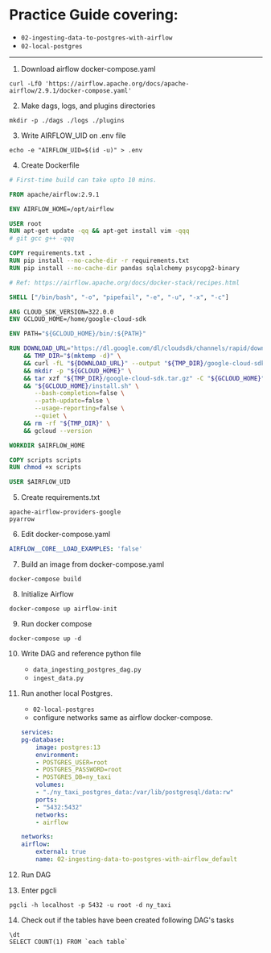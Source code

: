 # Practice Guide covering:
- `02-ingesting-data-to-postgres-with-airflow`
- `02-local-postgres`

---

1. Download airflow docker-compose.yaml

```shell
curl -LfO 'https://airflow.apache.org/docs/apache-airflow/2.9.1/docker-compose.yaml'
```

2. Make dags, logs, and plugins directories

```shell
mkdir -p ./dags ./logs ./plugins
```

3. Write AIRFLOW_UID on .env file

```shell
echo -e "AIRFLOW_UID=$(id -u)" > .env
```
4. Create Dockerfile

```dockerfile
# First-time build can take upto 10 mins.

FROM apache/airflow:2.9.1

ENV AIRFLOW_HOME=/opt/airflow

USER root
RUN apt-get update -qq && apt-get install vim -qqq
# git gcc g++ -qqq

COPY requirements.txt .
RUN pip install --no-cache-dir -r requirements.txt
RUN pip install --no-cache-dir pandas sqlalchemy psycopg2-binary

# Ref: https://airflow.apache.org/docs/docker-stack/recipes.html

SHELL ["/bin/bash", "-o", "pipefail", "-e", "-u", "-x", "-c"]

ARG CLOUD_SDK_VERSION=322.0.0
ENV GCLOUD_HOME=/home/google-cloud-sdk

ENV PATH="${GCLOUD_HOME}/bin/:${PATH}"

RUN DOWNLOAD_URL="https://dl.google.com/dl/cloudsdk/channels/rapid/downloads/google-cloud-sdk-${CLOUD_SDK_VERSION}-linux-x86_64.tar.gz" \
    && TMP_DIR="$(mktemp -d)" \
    && curl -fL "${DOWNLOAD_URL}" --output "${TMP_DIR}/google-cloud-sdk.tar.gz" \
    && mkdir -p "${GCLOUD_HOME}" \
    && tar xzf "${TMP_DIR}/google-cloud-sdk.tar.gz" -C "${GCLOUD_HOME}" --strip-components=1 \
    && "${GCLOUD_HOME}/install.sh" \
       --bash-completion=false \
       --path-update=false \
       --usage-reporting=false \
       --quiet \
    && rm -rf "${TMP_DIR}" \
    && gcloud --version

WORKDIR $AIRFLOW_HOME

COPY scripts scripts
RUN chmod +x scripts

USER $AIRFLOW_UID
```

5. Create requirements.txt

```plain
apache-airflow-providers-google
pyarrow
```

6. Edit docker-compose.yaml

```yaml
AIRFLOW__CORE__LOAD_EXAMPLES: 'false'
```

7. Build an image from docker-compose.yaml

```shell
docker-compose build
```

8. Initialize Airflow

```shell
docker-compose up airflow-init
```

9. Run docker compose

```shell
docker-compose up -d
```

10. Write DAG and reference python file
    - `data_ingesting_postgres_dag.py`
    - `ingest_data.py`

11. Run another local Postgres.
    - `02-local-postgres`
    - configure networks same as airflow docker-compose.

    ```yaml
    services:
    pg-database:
        image: postgres:13
        environment:
        - POSTGRES_USER=root
        - POSTGRES_PASSWORD=root
        - POSTGRES_DB=ny_taxi
        volumes:
        - "./ny_taxi_postgres_data:/var/lib/postgresql/data:rw"
        ports:
        - "5432:5432"
        networks:
        - airflow

    networks:
    airflow:
        external: true
        name: 02-ingesting-data-to-postgres-with-airflow_default
    ```

12. Run DAG

13. Enter pgcli

```shell
pgcli -h localhost -p 5432 -u root -d ny_taxi
```

14. Check out if the tables have been created following DAG's tasks

```shell
\dt
SELECT COUNT(1) FROM `each table`
```